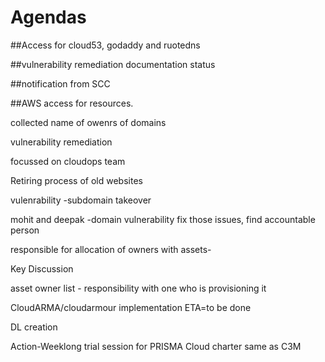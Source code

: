 # Agendas

##Access for cloud53, godaddy and ruotedns

##vulnerability remediation documentation status

##notification from SCC

##AWS access for resources.

collected name of owenrs of domains

vulnerability remediation

focussed on cloudops team

Retiring process of old websites

vulenrability -subdomain takeover 

mohit and deepak -domain vulnerability fix those issues, find accountable person

responsible for allocation of owners with assets-

Key Discussion

asset owner list - responsibility with one who is provisioning it

CloudARMA/cloudarmour  implementation ETA=to be done

DL creation 

Action-Weeklong trial session for PRISMA Cloud  charter same as C3M 


